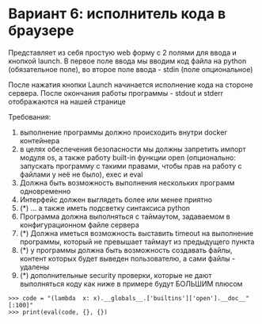 # **Вариант 6: исполнитель кода в браузере**

Представляет из себя простую web форму с 2 полями для ввода и кнопкой launch.
В первое поле ввода мы вводим код файла на python (обязательное поле), во второе поле ввода - stdin (поле опциональное)

После нажатия кнопки Launch начинается исполнение кода на стороне сервера. После окончания работы программы - stdout и stderr отображаются на нашей странице

Требования:
1)	выполнение программы должно происходить внутри docker контейнера
2)	в целях обеспечения безопасности мы должны запретить импорт модуля os, а также работу built-in функции open (опционально: запускать программу с такими правами, чтобы прав на работу с файлами у неё не было), exec и eval
3)	Должна быть возможность выполнения нескольких программ одновременно
4)	Интерфейс должен выглядеть более или менее приятно
5)	(*) ... а также иметь подсветку синтаксиса python
6)	Программа должна выполняться с таймаутом, задаваемом в конфигурационном файле сервера
7)	(*) Должна иметься возможность выставить timeout на выполнение программы, который не превышает таймаут из предыдущего пункта
8)	(*) у программы должна быть возможность создавать файлы, контент которых будет выведен пользователю, а сами файлы - удалены
9)	(*) дополнительные security проверки, которые не дают выполняться коду как ниже в примере будут БОЛЬШИМ плюсом
```
>>> code = "(lambda  x: x).__globals__.['builtins']['open'].__doc__"[:100]"
>>> print(eval(code, {}, {})
```